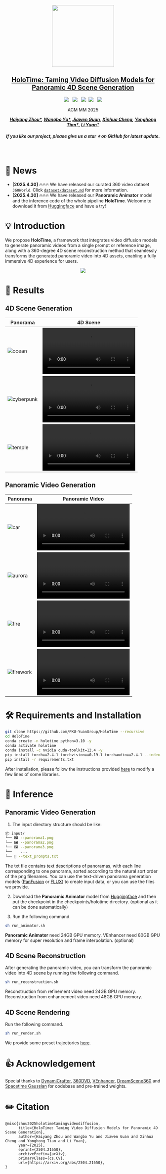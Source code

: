 <div align="center">
<img src='assets/logo.png' style="height:200px"></img>
<h2 align="center"> <a href="https://github.com/PKU-YuanGroup/HoloTime/">HoloTime: Taming Video Diffusion Models for Panoramic 4D Scene Generation</a></h2>
 <a href='https://arxiv.org/abs/2504.21650'><img src='https://img.shields.io/badge/arXiv-2504.21650-b31b1b.svg'></a> &nbsp;
 <a href='https://zhouhyocean.github.io/holotime/'><img src='https://img.shields.io/badge/Project-Page-Green'></a> &nbsp;
 <a href='https://www.youtube.com/watch?v=reJ7H-Pe2MQ'><img src='https://img.shields.io/badge/Youtube-Video-b31b1b.svg'></a>&nbsp;
 <a href='https://huggingface.co/Marblueocean/HoloTime'><img src='https://img.shields.io/badge/%F0%9F%A4%97%20Hugging%20Face-Model-blue'></a> &nbsp;
 <a href="https://github.com/PKU-YuanGroup/HoloTime/blob/main/dataset/dataset.md"><img src="https://img.shields.io/badge/Data-360World-ffcc00"></a>

<p>
<p>
 ACM MM 2025



_**[Haiyang Zhou*](), [Wangbo Yu*](https://scholar.google.com/citations?user=UOE8-qsAAAAJ&hl=zh-CN), [Jiawen Guan](), [Xinhua Cheng](https://cxh0519.github.io/), [Yonghong Tian&dagger;](https://www.pkuml.org/staff/yhtian.html), [Li Yuan&dagger;](https://yuanli2333.github.io/)**_
<h5 align="center"> If you like our project, please give us a star ⭐ on GitHub for latest update. </h5>


<br>

</div>

# 📰 News

* **[2025.4.30]**  🔥🔥🔥 We have released our curated 360 video dataset `360World`. Click [`dataset/dataset.md`](dataset/dataset.md) for more information.
* **[2025.4.30]**  🔥🔥🔥 We have released our **Panoramic Animator** model and the inference code of the whole pipeline **HoloTime**.  Welcome to download it from [Huggingface](https://huggingface.co/Marblueocean/HoloTime) and have a try!


# 💡 Introduction

We propose **HoloTime**, a framework that integrates video diffusion models to generate panoramic videos from a single prompt or reference image, along with a 360-degree 4D scene reconstruction method that seamlessly transforms the generated panoramic video into 4D assets, enabling a fully immersive 4D experience for users.

<div align="center">
  <img src="assets/method.png" style="max-width: 90%;">
</div>

# 🚀 Results

## 4D Scene Generation

<table>
  <thead>
    <tr>
      <th>Panorama</th>
      <th>4D Scene</th>
    </tr>
  </thead>
  <tbody>
    <tr>
      <td>
        <img src="./assets/4dscene/ocean2.png" alt="ocean">
      </td>
      <td>
        <video src="https://github.com/user-attachments/assets/7a3b6ecd-23b2-4c7f-a5d6-14aad4d9bf0a" autoplay controls></video>
      </td>
    </tr>
    <tr>
      <td>
        <img src="./assets/4dscene/cyberpunk.png" alt="cyberpunk">
      </td>
      <td>
        <video src="https://github.com/user-attachments/assets/59e916b8-e457-4b88-b80e-aa8c45db0d24" autoplay controls></video>
      </td>
    </tr>
    <tr>
      <td>
        <img src="./assets/4dscene/temple.png" alt="temple">
      </td>
      <td>
        <video src="https://github.com/user-attachments/assets/fa023f08-04ff-4772-96a4-1976998dae79" autoplay controls></video>
      </td>
    </tr>
  </tbody>
</table>

## Panoramic Video Generation

<table>
  <thead>
    <tr>
      <th>Panorama</th>
      <th>Panoramic Video</th>
    </tr>
  </thead>
  <tbody>
    <tr>
      <td>
        <img src="./assets/pano/car.png" alt="car">
      </td>
      <td>
        <video src="https://github.com/user-attachments/assets/a507a6a3-a3db-4bed-89be-6ce1af0f446d" autoplay controls></video>
      </td>
    </tr>
    <tr>
      <td>
        <img src="./assets/pano/aurora.png" alt="aurora">
      </td>
      <td>
        <video src="https://github.com/user-attachments/assets/44e2b221-0848-4308-9679-cbf2379cf22b" autoplay controls></video>
      </td>
    </tr>
    <tr>
      <td>
        <img src="./assets/pano/fire.png" alt="fire">
      </td>
      <td>
        <video src="https://github.com/user-attachments/assets/2088c136-984f-4591-92f7-f4f978740e90" autoplay controls></video>
      </td>
    </tr>
    <tr>
      <td>
        <img src="./assets/pano/firework.png" alt="firework">
      </td>
      <td>
        <video src="https://github.com/user-attachments/assets/95cf74da-aa74-4c47-8314-a0990cb8cd43" autoplay controls></video>
      </td>
    </tr>
  </tbody>
</table>

# 🛠️ Requirements and Installation

```bash
git clone https://github.com/PKU-YuanGroup/HoloTime --recursive
cd HoloTime
conda create -n holotime python=3.10 -y
conda activate holotime
conda install -c nvidia cuda-toolkit=12.4 -y
pip install torch==2.4.1 torchvision==0.19.1 torchaudio==2.4.1 --index-url https://download.pytorch.org/whl/cu124
pip install -r requirements.txt
```
After installation, please follow the instructions provided [here](./installation/README.md) to modify a few lines of some libraries.

# 🤖 Inference

## Panoramic Video Generation

1. The input directory structure should be like:
```bash
📦 input/
└── 🖼️ --panorama1.png
└── 🖼️ --panorama2.png
└── 🖼️ --panorama3.png
└──    ...
└── 📄 --text_prompts.txt
```
The txt file contains text descriptions of panoramas, with each line corresponding to one panorama, sorted according to the natural sort order of the png filenames.
You can use the text-driven panorama generation models ([PanFusion](https://github.com/chengzhag/PanFusion) or [FLUX](https://huggingface.co/jbilcke-hf/flux-dev-panorama-lora-2)) to create input data, or you can use the files we provide.

2. Download the **Panoramic Animator** model from [Huggingface](https://huggingface.co/Marblueocean/HoloTime) and then put the checkpoint in the checkpoints/holotime directory. (optional as it can be done automatically)

3. Run the following command.
```bash
sh run_animator.sh
```
**Panoramic Animator** need 24GB GPU memory.
VEnhancer need 80GB GPU memory for super resolution and frame interpolation. (optional) 

## 4D Scene Reconstruction
After generating the panoramic video, you can transform the panoramic video into 4D scene by running the following command.
```bash
sh run_reconstruction.sh
```
Reconstruction from refinement video need 24GB GPU memory.
Reconstruction from enhancement video need 48GB GPU memory.

## 4D Scene Rendering
Run the following command.
```bash
sh run_render.sh
```
We provide some preset trajectories [here](utils/trajectory.py).


# 👍 Acknowledgement

Special thanks to [DynamiCrafter](https://github.com/Doubiiu/DynamiCrafter), [360DVD](https://github.com/Akaneqwq/360DVD), [VEnhancer](https://github.com/Vchitect/VEnhancer), [DreamScene360](https://github.com/ShijieZhou-UCLA/DreamScene360) and [Spacetime Gaussian](https://github.com/oppo-us-research/SpacetimeGaussians) for codebase and pre-trained weights.

# ✏️ Citation

```
@misc{zhou2025holotimetamingvideodiffusion,
      title={HoloTime: Taming Video Diffusion Models for Panoramic 4D Scene Generation}, 
      author={Haiyang Zhou and Wangbo Yu and Jiawen Guan and Xinhua Cheng and Yonghong Tian and Li Yuan},
      year={2025},
      eprint={2504.21650},
      archivePrefix={arXiv},
      primaryClass={cs.CV},
      url={https://arxiv.org/abs/2504.21650}, 
}
```
